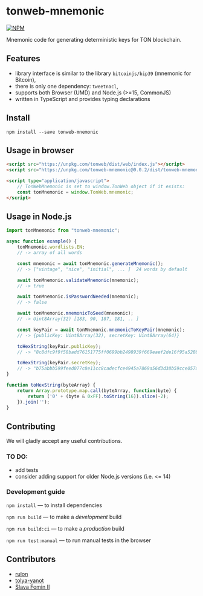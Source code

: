 
# tonweb-mnemonic

[![NPM](https://img.shields.io/npm/v/tonweb-mnemonic.svg)](https://www.npmjs.org/package/tonweb-mnemonic)

Mnemonic code for generating deterministic keys for TON blockchain.


## Features

- library interface is similar to the library `bitcoinjs/bip39`
  (mnemonic for Bitcoin),
- there is only one dependency: `tweetnacl`,
- supports both Browser (UMD) and Node.js (>=15, CommonJS)
- written in TypeScript and provides typing declarations


## Install

`npm install --save tonweb-mnemonic`


## Usage in browser

```html
<script src="https://unpkg.com/tonweb/dist/web/index.js"></script>
<script src="https://unpkg.com/tonweb-mnemonic@0.0.2/dist/tonweb-mnemonic.js"></script>

<script type="application/javascript">
    // TonWebMnemonic is set to window.TonWeb object if it exists:
    const tonMnemonic = window.TonWeb.mnemonic;    
</script>
```


## Usage in Node.js

```js
import tonMnemonic from "tonweb-mnemonic";

async function example() {
    tonMnemonic.wordlists.EN;
    // -> array of all words

    const mnemonic = await tonMnemonic.generateMnemonic();
    // -> ["vintage", "nice", "initial", ... ]  24 words by default

    await tonMnemonic.validateMnemonic(mnemonic);
    // -> true

    await tonMnemonic.isPasswordNeeded(mnemonic);
    // -> false

    await tonMnemonic.mnemonicToSeed(mnemonic);
    // -> Uint8Array(32) [183, 90, 187, 181, .. ]

    const keyPair = await tonMnemonic.mnemonicToKeyPair(mnemonic);
    // -> {publicKey: Uint8Array(32), secretKey: Uint8Array(64)}

    toHexString(keyPair.publicKey);
    // -> "8c8dfc9f9f58badd76151775ff0699bb2498939f669eaef2de16f95a52888c65"

    toHexString(keyPair.secretKey);
    // -> "b75abbb599feed077c8e11cc8cadecfce4945a7869a56d3d38b59cce057a3e0f8c8dfc9f9f58badd76151775ff0699bb2498939f669eaef2de16f95a52888c65"
}

function toHexString(byteArray) {
    return Array.prototype.map.call(byteArray, function(byte) {
        return ('0' + (byte & 0xFF).toString(16)).slice(-2);
    }).join('');
}
```


## Contributing

We will gladly accept any useful contributions.


### TO DO:

- add tests
- consider adding support for older Node.js versions (i.e. <= 14)


### Development guide

`npm install` — to install dependencies

`npm run build` — to make a *development* build

`npm run build:ci` — to make a *production* build

`npm run test:manual` — to run manual tests in the browser


## Contributors

- [rulon](https://github.com/rulon)
- [tolya-yanot](https://github.com/tolya-yanot)
- [Slava Fomin II](https://github.com/slavafomin)
